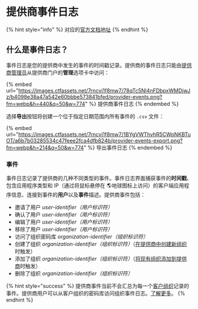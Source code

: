 # 提供商事件日志

{% hint style="info" %}
对应的[官方文档地址](https://bitwarden.com/help/article/provider-events/)
{% endhint %}

## 什么是事件日志？ <a href="#what-are-event-logs" id="what-are-event-logs"></a>

事件日志是您的提供商中发生的事件的时间戳记录。提供商的事件日志只能由[提供商管理员](provider-users.md)从提供商门户的**管理**选项卡中访问：

{% embed url="https://images.ctfassets.net/7rncvj1f8mw7/78qTc5NI4nFDbpxWMDjwJz/b4098e38a47a542e60bbbe573841bfed/provider-events.png?fm=webp&h=440&q=50&w=774" %}
提供商事件日志
{% endembed %}

选择**导出**按钮将创建一个位于指定日期范围内所有事件的 `.csv` 文件：

{% embed url="https://images.ctfassets.net/7rncvj1f8mw7/1BYgVWThvhR5CWpNKBTuOT/a6b7b03285534c47feee2fca4dfb824b/provider-events-export.png?fm=webp&h=214&q=50&w=774" %}
导出事件日志
{% endembed %}

### 事件 <a href="#events" id="events"></a>

事件日志记录了提供商的几种不同类型的事件。事件日志界面捕获事件的**时间戳**、包含应用程序类型和 IP（通过将鼠标悬停在 🌎地球图标上访问）的客户端应用程序信息、连接到事件的**用户**以及**事件**描述。提供商事件包括：

* 邀请了用户 _user-identifier（用户标识符）_
* 确认了用户 _user-identifier（用户标识符）_
* 编辑了用户 _user-identifier（用户标识符）_
* 移除了用户 _user-identifier（用户标识符）_
* 访问了组织密码库 _organization-identifier（组织标识符）_
* 创建了组织 _organization-identifier（组织标识符）_（[在提供商中创建新组织](start-a-client-organization.md#create-a-client-organization)时触发）
* 添加了组织 _organization-identifier（组织标识符）_（[将现有组织添加到提供商](providers-faqs.md#q-im-already-providing-bitwarden-as-a-service-for-my-clients-what-do-i-need-to-do-to-move-to-the-provider-portal)时触发）
* 删除了组织 _organization-identifier（组织标识符）_

{% hint style="success" %}
提供商事件当前不会汇总为每一个[客户组织](provider-portal-overview.md#client-organizations)记录的事件。提供商用户可以从客户组织的密码库访问组织事件日志。[了解更多](../admin-console/reporting/event-logs.md)。
{% endhint %}
